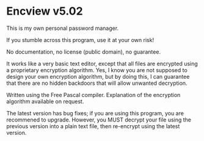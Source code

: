 Encview v5.02
==============
This is my own personal password manager.

If you stumble across this program, use it at your own risk!

No documentation, no license (public domain), no guarantee.

It works like a very basic text editor, except that all files are encrypted using a proprietary encryption algorithm.
Yes, I know you are not supposed to design your own encryption algorithm, but by doing this, I can guarantee that
there are no hidden backdoors that will allow unwanted decryption.

Written using the Free Pascal compiler. Explanation of the encryption algorithm available on request.

The latest version has bug fixes; if you are using this program, you are recommened to upgrade. 
However, you MUST decrypt your file using the previous version into a plain text file, then re-encrypt using the
latest version.
